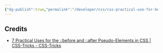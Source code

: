 ```yaml
---
{"dg-publish":true,"permalink":"/developer/css/css-practical-use-for-before-and-after-pseudo-elements/","noteIcon":""}
---
```


## Credits
- [7 Practical Uses for the ::before and ::after Pseudo-Elements in CSS | CSS-Tricks - CSS-Tricks](https://css-tricks.com/7-practical-uses-for-the-before-and-after-pseudo-elements-in-css/)